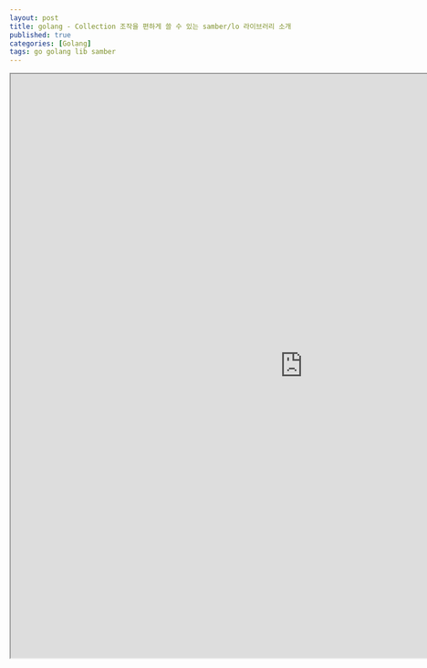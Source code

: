 ```yaml
---
layout: post
title: golang - Collection 조작을 편하게 쓸 수 있는 samber/lo 라이브러리 소개
published: true
categories: [Golang]
tags: go golang lib samber
---
```

<iframe width="1024" height="1024" src="https://docs.google.com/document/d/e/2PACX-1vSyLEFOUfxxB4xtW6DdgDrk9noYsE00sGvhqZ3m_qNOIjJGrYCDNFeoUn4A__KNzmBSlETlAwY9he29/pub?embedded=true"></iframe>    
  